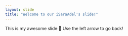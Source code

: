 ```yaml
---
layout: slide
title: "Welcome to our iSaraAdel's slide!"
---
```

This is my awesome slide :tada:
Use the left arrow to go back!
